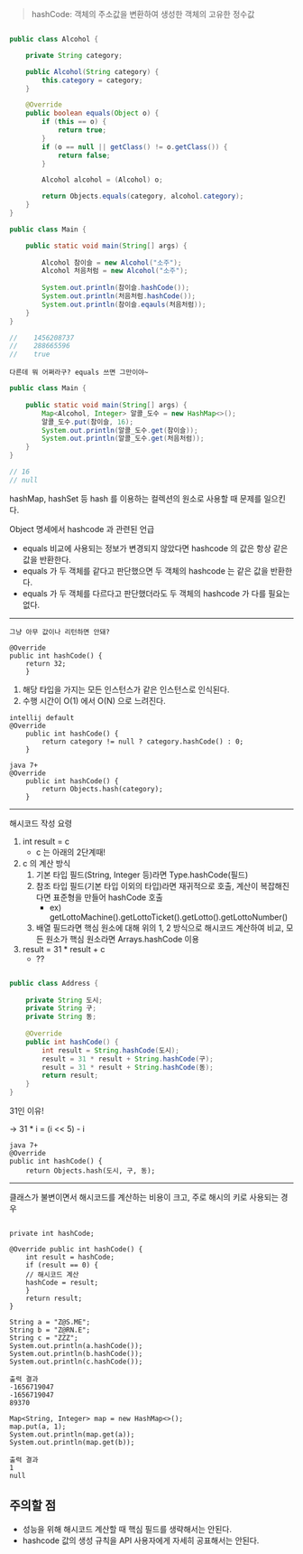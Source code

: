 >hashCode: 객체의 주소값을 변환하여 생성한 객체의 고유한 정수값

```java

public class Alcohol {

    private String category;

    public Alcohol(String category) {
        this.category = category;
    }

    @Override
    public boolean equals(Object o) {
        if (this == o) {
            return true;
        }
        if (o == null || getClass() != o.getClass()) {
            return false;
        }

        Alcohol alcohol = (Alcohol) o;

        return Objects.equals(category, alcohol.category);
    }
}
```

```java
public class Main {

    public static void main(String[] args) {
        
        Alcohol 참이슬 = new Alcohol("소주");
        Alcohol 처음처럼 = new Alcohol("소주");
        
        System.out.println(참이슬.hashCode());
        System.out.println(처음처럼.hashCode());
        System.out.println(참이슬.eqauls(처음처럼));
    }
}

//    1456208737 
//    288665596
//    true
```

`다른데 뭐 어쩌라구? equals 쓰면 그만이야~`

```java
public class Main {
    
    public static void main(String[] args) {
        Map<Alcohol, Integer> 알콜_도수 = new HashMap<>();
        알콜_도수.put(참이슬, 16);
        System.out.println(알콜_도수.get(참이슬));
        System.out.println(알콜_도수.get(처음처럼));
    }
}

// 16
// null
```
hashMap, hashSet 등 hash 를 이용하는 컬렉션의 원소로 사용할 때 문제를 일으킨다.

Object 명세에서 hashcode 과 관련된 언급
- equals 비교에 사용되는 정보가 변경되지 않았다면 hashcode 의 값은 항상 같은 값을 반환한다.
- equals 가 두 객체를 같다고 판단했으면 두 객체의 hashcode 는 같은 값을 반환한다.
- equals 가 두 객체를 다르다고 판단했더라도 두 객체의 hashcode 가 다를 필요는 없다.
---

`그냥 아무 값이나 리턴하면 안돼?`

```
@Override
public int hashCode() {
    return 32;
    }
```

1. 해당 타입을 가지는 모든 인스턴스가 같은 인스턴스로 인식된다.
2. 수행 시간이 O(1) 에서 O(N) 으로 느려진다.

```
intellij default
@Override
    public int hashCode() {
        return category != null ? category.hashCode() : 0;
    }
    
java 7+
@Override
    public int hashCode() {
        return Objects.hash(category);
    }
```

---

해시코드 작성 요령
1. int result = c
    - c 는 아래의 2단계때!
2. c 의 계산 방식
    1. 기본 타입 필드(String, Integer 등)라면 Type.hashCode(필드)
    2. 참조 타입 필드(기본 타입 이외의 타입)라면 재귀적으로 호출, 계산이 복잡해진다면 표준형을 만들어 hashCode 호출
        - ex) getLottoMachine().getLottoTicket().getLotto().getLottoNumber()
    3. 배열 필드라면 핵심 원소에 대해 위의 1, 2 방식으로 해시코드 계산하여 비교, 모든 원소가 핵심 원소라면 Arrays.hashCode 이용
3. result = 31 * result + c
    - ??

```java

public class Address {
    
    private String 도시;
    private String 구;
    private String 동;
    
    @Override
    public int hashCode() {
        int result = String.hashCode(도시);
        result = 31 * result + String.hashCode(구);
        result = 31 * result + String.hashCode(동);
        return result;
    }
}
```

31인 이유!

-> 31 * i = (i << 5) - i

```
java 7+
@Override
public int hashCode() {
    return Objects.hash(도시, 구, 동);
```
---

클래스가 불변이면서 해시코드를 계산하는 비용이 크고, 주로 해시의 키로 사용되는 경우

```

private int hashCode;

@Override public int hashCode() {
    int result = hashCode;
    if (result == 0) {
    // 해시코드 계산
    hashCode = result;
    }
    return result;
}
```

```
String a = "Z@S.ME";
String b = "Z@RN.E";
String c = "ZZZ";
System.out.println(a.hashCode());
System.out.println(b.hashCode());
System.out.println(c.hashCode());

출력 결과
-1656719047
-1656719047
89370

Map<String, Integer> map = new HashMap<>();
map.put(a, 1);
System.out.println(map.get(a));
System.out.println(map.get(b));

출력 결과
1
null
```
## 주의할 점

- 성능을 위해 해시코드 계산할 때 핵심 필드를 생략해서는 안된다.
- hashcode 값의 생성 규칙을 API 사용자에게 자세히 공표해서는 안된다.
